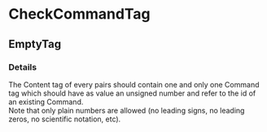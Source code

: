 ﻿---  
uid: Validator_9_4_2  
---

# CheckCommandTag

## EmptyTag

### Details

The Content tag of every pairs should contain one and only one Command tag which should have as value an unsigned number and refer to the id of an existing Command.  
Note that only plain numbers are allowed (no leading signs, no leading zeros, no scientific notation, etc).

